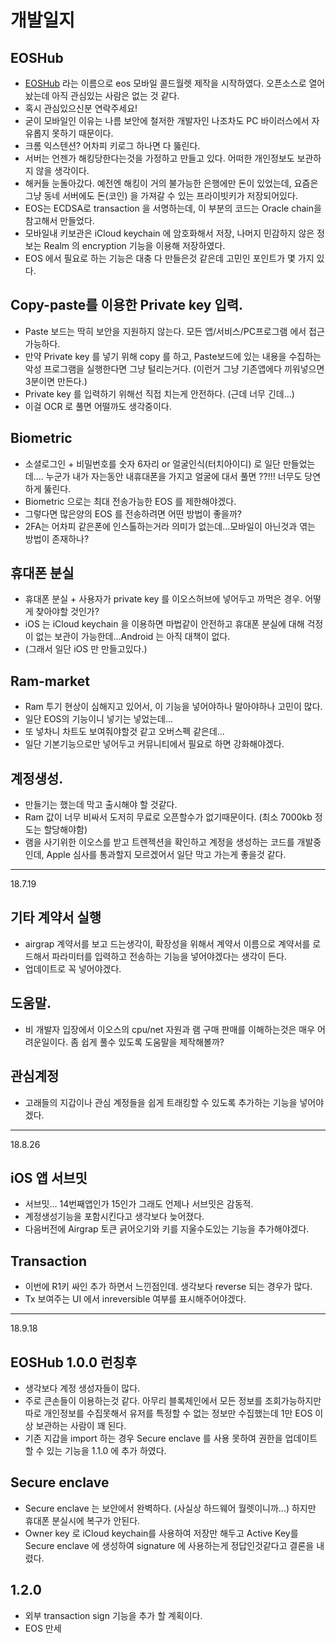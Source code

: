 # 개발일지

## EOSHub
* [EOSHub](https://github.com/eoshubio/eoshub-ios/tree/develop) 라는 이름으로 eos 모바일 콜드월렛 제작을 시작하였다. 오픈소스로 열어놨는데 아직 관심있는 사람은 없는 것 같다.
* 혹시 관심있으신분 연락주세요!
* 굳이 모바일인 이유는 나름 보안에 철저한 개발자인 나조차도 PC 바이러스에서 자유롭지 못하기 때문이다.
* 크롬 익스텐션? 어차피 키로그 하나면 다 뚫린다. 
* 서버는 언젠가 해킹당한다는것을 가정하고 만들고 있다. 어떠한 개인정보도 보관하지 않을 생각이다.
* 해커들 눈돌아갔다. 예전엔 해킹이 거의 불가능한 은행에만 돈이 있었는데, 
  요즘은 그냥 동네 서버에도 돈(코인) 을 가져갈 수 있는 프라이빗키가 저장되어있다.
* EOS는 ECDSA로 transaction 을 서명하는데, 이 부분의 코드는 Oracle chain을 참고해서 만들었다.
* 모바일내 키보관은 iCloud keychain 에 암호화해서 저장, 나머지 민감하지 않은 정보는 Realm 의 encryption 기능을 이용해 저장하였다.
* EOS 에서 필요로 하는 기능은 대충 다 만들은것 같은데 고민인 포인트가 몇 가지 있다.

## Copy-paste를 이용한 Private key 입력.
* Paste 보드는 딱히 보안을 지원하지 않는다. 모든 앱/서비스/PC프로그램 에서 접근가능하다. 
* 만약 Private key 를 넣기 위해 copy 를 하고, Paste보드에 있는 내용을 수집하는 악성 프로그램을 실행한다면 그냥 털리는거다. (이런거 그냥 기존앱에다 끼워넣으면 3분이면 만든다.)
* Private key 를 입력하기 위해선 직접 치는게 안전하다. (근데 너무 긴데...)
* 이걸 OCR 로 풀면 어떨까도 생각중이다.

## Biometric
* 소셜로그인 + 비밀번호를 숫자 6자리 or 얼굴인식(터치아이디) 로 일단 만들었는데....
누군가 내가 자는동안 내휴대폰을 가지고 얼굴에 대서 풀면 ??!!! 너무도 당연하게 뚫린다.
* Biometric 으로는 최대 전송가능한 EOS 를 제한해야겠다.
* 그렇다면 많은양의 EOS 를 전송하려면 어떤 방법이 좋을까?
* 2FA는 어차피 같은폰에 인스톨하는거라 의미가 없는데...모바일이 아닌것과 엮는 방법이 존재하나?

## 휴대폰 분실
* 휴대폰 분실 + 사용자가 private key 를 이오스허브에 넣어두고 까먹은 경우. 어떻게 찾아야할 것인가?
* iOS 는 iCloud keychain 을 이용하면 마법같이 안전하고 휴대폰 분실에 대해 걱정이 없는 보관이 가능한데...Android 는 아직 대책이 없다. 
* (그래서 일단 iOS 만 만들고있다.)


## Ram-market
* Ram 투기 현상이 심해지고 있어서, 이 기능을 넣어야하나 말아야하나 고민이 많다.
* 일단 EOS의 기능이니 넣기는 넣었는데...
* 또 넣차니 차트도 보여줘야할것 같고 오버스펙 같은데...
* 일단 기본기능으로만 넣어두고 커뮤니티에서 필요로 하면 강화해야겠다.

## 계정생성.
* 만들기는 했는데 막고 출시해야 할 것같다.
* Ram 값이 너무 비싸서 도저히 무료로 오픈할수가 없기때문이다.
(최소 7000kb 정도는 할당해야함)
* 램을 사기위한 이오스를 받고 트렌젝션을 확인하고 계정을 생성하는 코드를 개발중인데, Apple 심사를 통과할지 모르겠어서 일단 막고 가는게 좋을것 같다.

----
18.7.19

## 기타 계약서 실행
* airgrap 계약서를 보고 드는생각이, 확장성을 위해서 계약서 이름으로 계약서를 로드해서 파라미터를 입력하고 전송하는 기능을 넣어야겠다는 생각이 든다.
* 업데이트로 꼭 넣어야겠다.

## 도움말.
* 비 개발자 입장에서 이오스의 cpu/net 자원과 램 구매 판매를 이해하는것은 매우 어려운일이다. 좀 쉽게 풀수 있도록 도움말을 제작해볼까?

## 관심계정
* 고래들의 지갑이나 관심 계정들을 쉽게 트래킹할 수 있도록 추가하는 기능을 넣어야겠다.

----
18.8.26
## iOS 앱 서브밋
* 서브밋... 14번째앱인가 15인가 그래도 언제나 서브밋은 감동적.
* 계정생성기능을 포함시킨다고 생각보다 늦어졌다.
* 다음버전에 Airgrap 토큰 긁어오기와 키를 지울수도있는 기능을 추가해야겠다.

## Transaction
* 이번에 R1키 싸인 추가 하면서 느낀점인데. 생각보다 reverse 되는 경우가 많다.
* Tx 보여주는 UI 에서 inreversible 여부를 표시해주어야겠다.

----
18.9.18

## EOSHub 1.0.0 런칭후
- 생각보다 계정 생성자들이 많다.
- 주로 큰손들이 이용하는것 같다. 아무리 블록체인에서 모든 정보를 조회가능하지만 따로 개인정보를 수집못해서 유저를 특정할 수 없는 정보만 수집했는데 1만 EOS 이상 보관하는 사람이 꽤 된다.
- 기존 지갑을 import 하는 경우 Secure enclave 를 사용 못하여 권한을 업데이트 할 수 있는 기능을 1.1.0 에 추가 하였다.

## Secure enclave
- Secure enclave 는 보안에서 완벽하다. (사실상 하드웨어 월렛이니까...) 하지만 휴대폰 분실시에 복구가 안된다.
- Owner key 로 iCloud keychain를 사용하여 저장만 해두고 Active Key를 Secure enclave 에 생성하여 signature 에 사용하는게 정답인것같다고 결론을 내렸다.

## 1.2.0 
- 외부 transaction sign 기능을 추가 할 계획이다.
- EOS 만세





